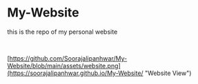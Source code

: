 # My-Website
this is the repo of my personal website <br>

[](https://soorajalipanhwar.github.io/My-Website/)<br>

[https://github.com/Soorajalipanhwar/My-Website/blob/main/assets/website.png](https://soorajalipanhwar.github.io/My-Website/ "Website View")
